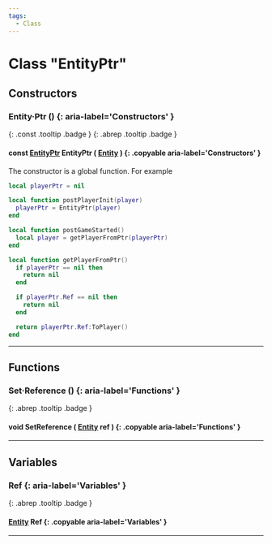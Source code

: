 ```yaml
---
tags:
  - Class
---
```

# Class "EntityPtr"
## Constructors
### Entity·Ptr () {: aria-label='Constructors' }
[ ](#){: .const .tooltip .badge } [ ](#){: .abrep .tooltip .badge }
#### const [EntityPtr](EntityPtr.md) EntityPtr ( [Entity](Entity.md) ) {: .copyable aria-label='Constructors' }

The constructor is a global function. For example

```lua
local playerPtr = nil

local function postPlayerInit(player)
  playerPtr = EntityPtr(player)
end

local function postGameStarted()
  local player = getPlayerFromPtr(playerPtr)
end

local function getPlayerFromPtr()
  if playerPtr == nil then
    return nil
  end

  if playerPtr.Ref == nil then
    return nil
  end

  return playerPtr.Ref:ToPlayer()
end
```

___
## Functions
### Set·Reference () {: aria-label='Functions' }
[ ](#){: .abrep .tooltip .badge }
#### void SetReference ( [Entity](Entity.md) ref ) {: .copyable aria-label='Functions' }

___
## Variables
### Ref {: aria-label='Variables' }
[ ](#){: .abrep .tooltip .badge }
#### [Entity](Entity.md) Ref {: .copyable aria-label='Variables' }

___
